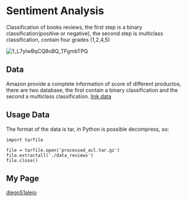 # Sentiment Analysis

Classification of books reviews, the first step is a binary classification(positive or negative), the second step is multiclass classification, contain four grades (1,2,4,5)

![1_L7ylwBqCQ8oBQ_TFgmbTPQ](https://user-images.githubusercontent.com/71607449/152205955-feb757f3-5bcc-4607-be4d-60fb4ef56b17.jpg)


## Data

Amazon provide a complete information of score of different productos, there are two database, the first contain a binary classification and the second a multiclass classification. [link data](https://www.cs.jhu.edu/~mdredze/datasets/sentiment/)



## Usage Data

The format of the data is tar, in Python is possible decompress, so:

```
import tarfile

file = tarfile.open('processed_acl.tar.gz')
file.extractall('./data_reviews')
file.close()
```

## My Page
[diego51alejo](https://diego51alejo.github.io/diego51alejo/)
